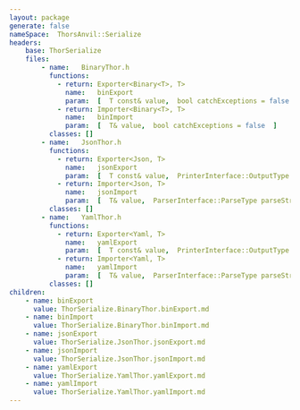 ```yaml
---
layout: package
generate: false
nameSpace:  ThorsAnvil::Serialize
headers:
    base: ThorSerialize
    files:
        - name:   BinaryThor.h
          functions:
            - return: Exporter<Binary<T>, T>
              name:   binExport
              param:  [  T const& value,  bool catchExceptions = false  ]
            - return: Importer<Binary<T>, T>
              name:   binImport
              param:  [  T& value,  bool catchExceptions = false  ]
          classes: []
        - name:   JsonThor.h
          functions:
            - return: Exporter<Json, T>
              name:   jsonExport
              param:  [  T const& value,  PrinterInterface::OutputType characteristics = PrinterInterface::OutputType::Default,  bool catchExceptions = false  ]
            - return: Importer<Json, T>
              name:   jsonImport
              param:  [  T& value,  ParserInterface::ParseType parseStrictness = ParserInterface::ParseType::Weak,  bool catchExceptions = false  ]
          classes: []
        - name:   YamlThor.h
          functions:
            - return: Exporter<Yaml, T>
              name:   yamlExport
              param:  [  T const& value,  PrinterInterface::OutputType characteristics = PrinterInterface::OutputType::Default,  bool catchExceptions = false  ]
            - return: Importer<Yaml, T>
              name:   yamlImport
              param:  [  T& value,  ParserInterface::ParseType parseStrictness = ParserInterface::ParseType::Weak,  bool catchExceptions = false  ]
          classes: []
children:
    - name: binExport
      value: ThorSerialize.BinaryThor.binExport.md
    - name: binImport
      value: ThorSerialize.BinaryThor.binImport.md
    - name: jsonExport
      value: ThorSerialize.JsonThor.jsonExport.md
    - name: jsonImport
      value: ThorSerialize.JsonThor.jsonImport.md
    - name: yamlExport
      value: ThorSerialize.YamlThor.yamlExport.md
    - name: yamlImport
      value: ThorSerialize.YamlThor.yamlImport.md
---
```

